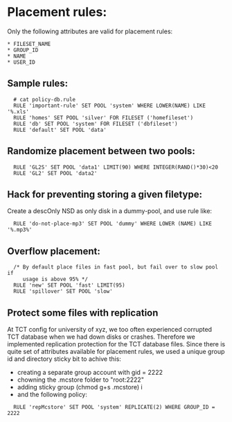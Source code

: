 # Placement rules:

Only the following attributes are valid for placement rules:

    * FILESET_NAME
    * GROUP_ID
    * NAME
    * USER_ID

## Sample rules:

```
  # cat policy-db.rule
  RULE 'important-rule' SET POOL 'system' WHERE LOWER(NAME) LIKE '%.xls'
  RULE 'homes' SET POOL 'silver' FOR FILESET ('homefileset')
  RULE 'db' SET POOL 'system' FOR FILESET ('dbfileset')
  RULE 'default' SET POOL 'data'
```

## Randomize placement between two pools:

```
  RULE 'GL2S' SET POOL 'data1' LIMIT(90) WHERE INTEGER(RAND()*30)<20
  RULE 'GL2' SET POOL 'data2'
```

## Hack for preventing storing a given filetype:

  Create a descOnly NSD as only disk in a dummy-pool, and use rule like:

```
  RULE 'do-not-place-mp3' SET POOL 'dummy' WHERE LOWER (NAME) LIKE '%.mp3%'
```


## Overflow placement:

```
  /* By default place files in fast pool, but fail over to slow pool if
     usage is above 95% */
  RULE 'new' SET POOL 'fast' LIMIT(95)
  RULE 'spillover' SET POOL 'slow'
```

## Protect some files with replication

At TCT config for university of xyz, we too often experienced corrupted
TCT database when we had down disks or crashes. Therefore we implemented
replication protection for the TCT database files. Since there is quite 
set of attributes available for placement rules, we used a unique group
id and directory sticky bit to achive this:

* creating a separate group account with gid = 2222
* chowning the .mcstore folder to "root:2222"
* adding sticky group (chmod g+s .mcstore) i
* and the following policy:

```
  RULE 'repMcstore' SET POOL 'system' REPLICATE(2) WHERE GROUP_ID = 2222
```

